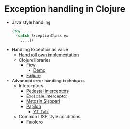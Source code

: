 # Exception handling in Clojure

- Java style handling 
  ```clojure
  (try .... 
    (catch ExceptionClass ex 
      ....))
  ```
- Handling Exception as value
  - [Hand roll own implementation](./src/error_handling/hand_rolled/protocol_impl.clj)
  - Clojure libraries
    - [Flow](https://github.com/fmnoise/flow)
      - [Demo](./src/error_handling/flow.clj)
    - [Failjure](https://github.com/adambard/failjure)
- Advanced error handling techniques
  - Interceptors 
    - [Pedestal interceptors](https://pedestal.io/pedestal/0.6/guides/what-is-an-interceptor.html)
    - [Exoscale interceptor](https://github.com/exoscale/interceptor)
    - [Metosin Sieppari](https://github.com/metosin/sieppari)
    - [Papilon](https://github.com/lambda-toolshed/papillon)
      - [YT Talk](https://www.youtube.com/watch?v=bDN898hu_wQ)
  - Common LISP style conditions
    - [Farolero](https://github.com/IGJoshua/farolero)
